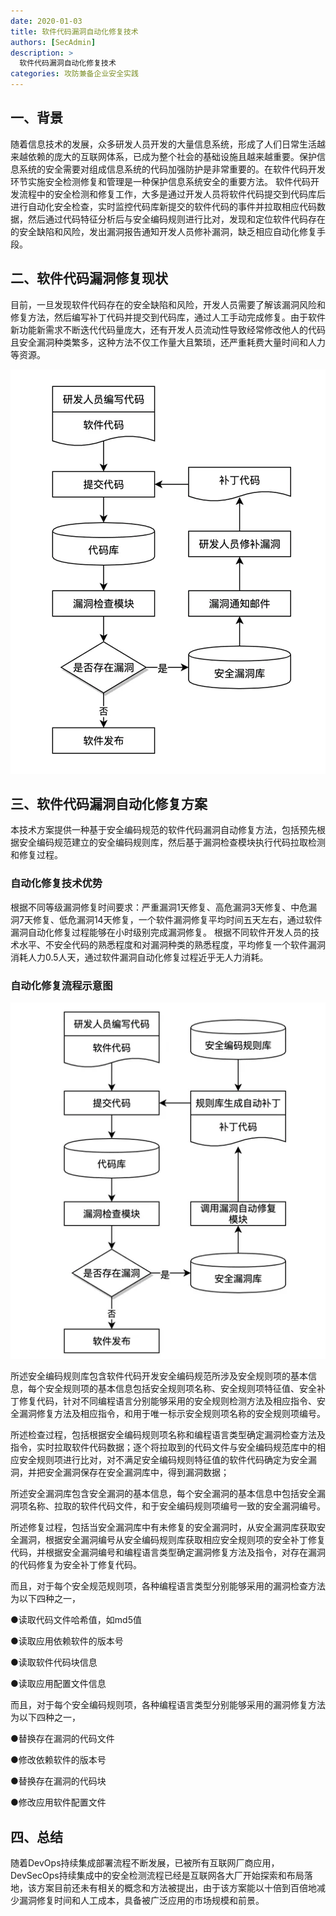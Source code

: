 ```yaml
---
date: 2020-01-03
title: 软件代码漏洞自动化修复技术
authors: [SecAdmin]
description: >
  软件代码漏洞自动化修复技术
categories: 攻防兼备企业安全实践
---
```


## 一、背景 

随着信息技术的发展，众多研发人员开发的大量信息系统，形成了人们日常生活越来越依赖的庞大的互联网体系，已成为整个社会的基础设施且越来越重要。保护信息系统的安全需要对组成信息系统的代码加强防护是非常重要的。在软件代码开发环节实施安全检测修复和管理是一种保护信息系统安全的重要方法。 软件代码开发流程中的安全检测和修复工作，大多是通过开发人员将软件代码提交到代码库后进行自动化安全检查，实时监控代码库新提交的软件代码的事件并拉取相应代码数据，然后通过代码特征分析后与安全编码规则进行比对，发现和定位软件代码存在的安全缺陷和风险，发出漏洞报告通知开发人员修补漏洞，缺乏相应自动化修复手段。

## 二、软件代码漏洞修复现状 

目前，一旦发现软件代码存在的安全缺陷和风险，开发人员需要了解该漏洞风险和修复方法，然后编写补丁代码并提交到代码库，通过人工手动完成修复。由于软件新功能新需求不断迭代代码量庞大，还有开发人员流动性导致经常修改他人的代码且安全漏洞种类繁多，这种方法不仅工作量大且繁琐，还严重耗费大量时间和人力等资源。

![](./software-code-vulnerability-automated-repair-technology/1658147160657-8795b0ff-b44a-4a08-aae8-c3060b495644.webp)


## 三、软件代码漏洞自动化修复方案 

本技术方案提供一种基于安全编码规范的软件代码漏洞自动修复方法，包括预先根据安全编码规范建立的安全编码规则库，然后基于漏洞检查模块执行代码拉取检测和修复过程。

###  自动化修复技术优势 

根据不同等级漏洞修复时间要求：严重漏洞1天修复、高危漏洞3天修复、中危漏洞7天修复、低危漏洞14天修复，一个软件漏洞修复平均时间五天左右，通过软件漏洞自动化修复过程能够在小时级别完成漏洞修复。 根据不同软件开发人员的技术水平、不安全代码的熟悉程度和对漏洞种类的熟悉程度，平均修复一个软件漏洞消耗人力0.5人天，通过软件漏洞自动化修复过程近乎无人力消耗。

### 自动化修复流程示意图 

![](./software-code-vulnerability-automated-repair-technology/1658147168311-b00fd60f-2905-4e70-99e2-cb2ddda267f5.webp)

所述安全编码规则库包含软件代码开发安全编码规范所涉及安全规则项的基本信息，每个安全规则项的基本信息包括安全规则项名称、安全规则项特征值、安全补丁修复代码，针对不同编程语言分别能够采用的安全规则检测方法及相应指令、安全漏洞修复方法及相应指令，和用于唯一标示安全规则项名称的安全规则项编号。

所述检查过程，包括根据安全编码规则项名称和编程语言类型确定漏洞检查方法及指令，实时拉取软件代码数据；逐个将拉取到的代码文件与安全编码规范库中的相应安全规则项进行比对，对不满足安全编码规则特征值的软件代码确定为安全漏洞，并把安全漏洞保存在安全漏洞库中，得到漏洞数据；

所述安全漏洞库包含安全漏洞的基本信息，每个安全漏洞的基本信息中包括安全漏洞项名称、拉取的软件代码文件，和于安全编码规则项编号一致的安全漏洞编号。

所述修复过程，包括当安全漏洞库中有未修复的安全漏洞时，从安全漏洞库获取安全漏洞，根据安全漏洞编号从安全编码规则库获取相应安全规则项的安全补丁修复代码，并根据安全漏洞编号和编程语言类型确定漏洞修复方法及指令，对存在漏洞的代码修复为安全补丁修复代码。

而且，对于每个安全规范规则项，各种编程语言类型分别能够采用的漏洞检查方法为以下四种之一，

●读取代码文件哈希值，如md5值

●读取应用依赖软件的版本号

●读取软件代码块信息

●读取应用配置文件信息

而且，对于每个安全编码规则项，各种编程语言类型分别能够采用的漏洞修复方法为以下四种之一，

●替换存在漏洞的代码文件

●修改依赖软件的版本号

●替换存在漏洞的代码块

●修改应用软件配置文件

## 四、总结 

随着DevOps持续集成部署流程不断发展，已被所有互联网厂商应用，DevSecOps持续集成中的安全检测流程已经是互联网各大厂开始探索和布局落地，该方案目前还未有相关的概念和方法被提出，由于该方案能以十倍到百倍地减少漏洞修复时间和人工成本，具备被广泛应用的市场规模和前景。